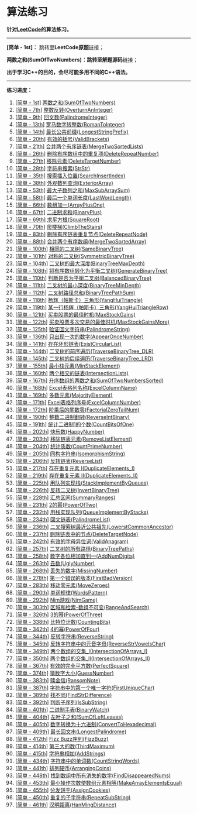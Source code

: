 # 算法练习
**针对[LeetCode](https://leetcode-cn.com)的算法练习。**

------

**[简单 - 1st]：** 跳转至**LeetCode原题**链接；

**两数之和(SumOfTwoNumbers)：**跳转至**解题源码**链接；

**出于学习C++的目的，会尽可能多用不同的C++语法。**

------

**练习进度：**

1. [[简单 - 1st]](https://leetcode-cn.com/problems/two-sum/)  [两数之和(SumOfTwoNumbers)](https://github.com/FrankXu7/AlgorithmCodes/tree/main/codes/SumOfTwoNumbers)
2. [[简单 - 7th]](https://leetcode-cn.com/problems/reverse-integer/)  [整数反转(OverturnAnInteger)](https://github.com/FrankXu7/AlgorithmCodes/tree/main/codes/OverturnAnInteger)
3. [[简单 - 9th]](https://leetcode-cn.com/problems/palindrome-number/)  [回文数(PalindromeInteger)](https://github.com/FrankXu7/AlgorithmCodes/tree/main/codes/PalindromeInteger)
4. [[简单 - 13th]](https://leetcode-cn.com/problems/roman-to-integer/)  [罗马数字转整数(RomanToInteger)](https://github.com/FrankXu7/AlgorithmCodes/tree/main/codes/RomanToInteger)
5. [[简单 - 14th]](https://leetcode-cn.com/problems/longest-common-prefix/)  [最长公共前缀(LongestStringPrefix)](https://github.com/FrankXu7/AlgorithmCodes/tree/main/codes/LongestStringPrefix)
6. [[简单 - 20th]](https://leetcode-cn.com/problems/valid-parentheses/)  [有效的括号(ValidBrackets)](https://github.com/FrankXu7/AlgorithmCodes/tree/main/codes/ValidBrackets)
7. [[简单 - 21th]](https://leetcode-cn.com/problems/merge-two-sorted-lists/)  [合并两个有序链表(MergeTwoSortedLists)](https://github.com/FrankXu7/AlgorithmCodes/tree/main/codes/MergeTwoSortedLists)
8. [[简单 - 26th]](https://leetcode-cn.com/problems/remove-duplicates-from-sorted-array/)  [删除有序数组中的重复项(DeleteRepeatNumber)](https://github.com/FrankXu7/AlgorithmCodes/tree/main/codes/DeleteRepeatNumber)
9. [[简单 - 27th]](https://leetcode-cn.com/problems/remove-element/)  [移除元素(DeleteTargetNumber)](https://github.com/FrankXu7/AlgorithmCodes/tree/main/codes/DeleteTargetNumber)
10. [[简单 - 28th]](https://leetcode-cn.com/problems/implement-strstr/)  [字符串搜索(StrStr)](https://github.com/FrankXu7/AlgorithmCodes/tree/main/codes/StrStr)
11. [[简单 - 35th]](https://leetcode-cn.com/problems/search-insert-position/)  [搜索插入位置(SearchInsertIndex)](https://github.com/FrankXu7/AlgorithmCodes/tree/main/codes/SearchInsertIndex)
12. [[简单 - 38th]](https://leetcode-cn.com/problems/count-and-say/)  [外观数列查询(ExteriorArray)](https://github.com/FrankXu7/AlgorithmCodes/tree/main/codes/ExteriorArray)
13. [[简单 - 53th]](https://leetcode-cn.com/problems/maximum-subarray/)  [最大子数列之和(MaxSubArraySum)](https://github.com/FrankXu7/AlgorithmCodes/tree/main/codes/MaxSubArraySum)
14. [[简单 - 58th]](https://leetcode-cn.com/problems/length-of-last-word/)  [最后一个单词长度(LastWordLength)](https://github.com/FrankXu7/AlgorithmCodes/tree/main/codes/LastWordLength)
15. [[简单 - 66th]](https://leetcode-cn.com/problems/plus-one/)  [数组加一(ArrayPlusOne)](https://github.com/FrankXu7/AlgorithmCodes/tree/main/codes/ArrayPlusOne)
16. [[简单 - 67th]](https://leetcode-cn.com/problems/add-binary/)  [二进制求和(BinaryPlus)](https://github.com/FrankXu7/AlgorithmCodes/tree/main/codes/BinaryPlus)
17. [[简单 - 69th]](https://leetcode-cn.com/problems/sqrtx/)  [求平方根(SquareRoot)](https://github.com/FrankXu7/AlgorithmCodes/tree/main/codes/SquareRoot)
18. [[简单 - 70th]](https://leetcode-cn.com/problems/climbing-stairs/)  [爬楼梯(ClimbTheStairs)](https://github.com/FrankXu7/AlgorithmCodes/tree/main/codes/ClimbTheStairs)
19. [[简单 - 83th]](https://leetcode-cn.com/problems/remove-duplicates-from-sorted-list/)  [删除有序链表重复节点(DeleteRepeatNode)](https://github.com/FrankXu7/AlgorithmCodes/tree/main/codes/DeleteRepeatNode)
20. [[简单 - 88th]](https://leetcode-cn.com/problems/merge-sorted-array/)  [合并两个有序数组(MergeTwoSortedArray)](https://github.com/FrankXu7/AlgorithmCodes/tree/main/codes/MergeTwoSortedArray)
21. [[简单 - 100th]](https://leetcode-cn.com/problems/same-tree/)  [相同的二叉树(SameBinaryTree)](https://github.com/FrankXu7/AlgorithmCodes/tree/main/codes/SameBinaryTree)
22. [[简单 - 101th]](https://leetcode-cn.com/problems/symmetric-tree/)  [对称的二叉树(SymmetricBinaryTree)](https://github.com/FrankXu7/AlgorithmCodes/tree/main/codes/SymmetricBinaryTree)
23. [[简单 - 104th]](https://leetcode-cn.com/problems/maximum-depth-of-binary-tree/)  [二叉树的最大深度(BinaryTreeMaxDepth)](https://github.com/FrankXu7/AlgorithmCodes/tree/main/codes/BinaryTreeMaxDepth)
24. [[简单 - 108th]](https://leetcode-cn.com/problems/convert-sorted-array-to-binary-search-tree/)  [将有序数组转化为平衡二叉树(GenerateBinaryTree)](https://github.com/FrankXu7/AlgorithmCodes/tree/main/codes/GenerateBinaryTree)
25. [[简单 - 110th]](https://leetcode-cn.com/problems/balanced-binary-tree/)  [判断是否为平衡二叉树(BalancedBinaryTree)](https://github.com/FrankXu7/AlgorithmCodes/tree/main/codes/BalancedBinaryTree)
26. [[简单 - 111th]](https://leetcode-cn.com/problems/minimum-depth-of-binary-tree/)  [二叉树的最小深度(BinaryTreeMinDepth)](https://github.com/FrankXu7/AlgorithmCodes/tree/main/codes/BinaryTreeMinDepth)
27. [[简单 - 112th]](https://leetcode-cn.com/problems/path-sum/)  [二叉树路径总和(BinaryTreePathSum)](https://github.com/FrankXu7/AlgorithmCodes/tree/main/codes/BinaryTreePathSum)
28. [[简单 - 118th]](https://leetcode-cn.com/problems/pascals-triangle/)  [杨辉（帕斯卡）三角形(YangHuiTriangle)](https://github.com/FrankXu7/AlgorithmCodes/tree/main/codes/YangHuiTriangle)
29. [[简单 - 119th]](https://leetcode-cn.com/problems/pascals-triangle-ii/)  [某一行杨辉（帕斯卡）三角形(YangHuiTriangleRow)](https://github.com/FrankXu7/AlgorithmCodes/tree/main/codes/YangHuiTriangleRow)
30. [[简单 - 121th]](https://leetcode-cn.com/problems/best-time-to-buy-and-sell-stock/)  [买卖股票的最佳时机(MaxStockGains)](https://github.com/FrankXu7/AlgorithmCodes/tree/main/codes/MaxStockGains)
31. [[简单 - 122th]](https://leetcode-cn.com/problems/best-time-to-buy-and-sell-stock-ii/)  [买卖股票多次交易的最佳时机(MaxStockGainsMore)](https://github.com/FrankXu7/AlgorithmCodes/tree/main/codes/MaxStockGainsMore)
32. [[简单 - 125th]](https://leetcode-cn.com/problems/valid-palindrome/)  [验证回文字符串(PalindromeString)](https://github.com/FrankXu7/AlgorithmCodes/tree/main/codes/PalindromeString)
33. [[简单 - 136th]](https://leetcode-cn.com/problems/single-number/)  [只出现一次的数字(AppearOnceNumber)](https://github.com/FrankXu7/AlgorithmCodes/tree/main/codes/AppearOnceNumber)
34. [[简单 - 141th]](https://leetcode-cn.com/problems/linked-list-cycle/)  [存在环形链表(ExistCircularList)](https://github.com/FrankXu7/AlgorithmCodes/tree/main/codes/ExistCircularList)
35. [[简单 - 144th]](https://leetcode-cn.com/problems/binary-tree-preorder-traversal/)  [二叉树的前序遍历(TraverseBinaryTree_DLR)](https://github.com/FrankXu7/AlgorithmCodes/tree/main/codes/TraverseBinaryTree_DLR)
36. [[简单 - 145th]](https://leetcode-cn.com/problems/binary-tree-postorder-traversal/)  [二叉树的后续遍历(TraverseBinaryTree_LRD)](https://github.com/FrankXu7/AlgorithmCodes/tree/main/codes/TraverseBinaryTree_LRD)
37. [[简单 - 155th]](https://leetcode-cn.com/problems/min-stack/)  [最小栈元素(MinStackElement)](https://github.com/FrankXu7/AlgorithmCodes/tree/main/codes/MinStackElement)
38. [[简单 - 160th]](https://leetcode-cn.com/problems/intersection-of-two-linked-lists/)  [两个相交的链表(IntersectionLists)](https://github.com/FrankXu7/AlgorithmCodes/tree/main/codes/IntersectionLists)
39. [[简单 - 167th]](https://leetcode-cn.com/problems/two-sum-ii-input-array-is-sorted/)  [升序数组的两数之和(SumOfTwoNumbersSorted)](https://github.com/FrankXu7/AlgorithmCodes/tree/main/codes/SumOfTwoNumbersSorted)
40. [[简单 - 168th]](https://leetcode-cn.com/problems/excel-sheet-column-title/)  [Excel表格列名称(ExcelColumnName)](https://github.com/FrankXu7/AlgorithmCodes/tree/main/codes/ExcelColumnName)
41. [[简单 - 169th]](https://leetcode-cn.com/problems/majority-element/)  [多数元素(MajorityElement)](https://github.com/FrankXu7/AlgorithmCodes/tree/main/codes/MajorityElement)
42. [[简单 - 171th]](https://leetcode-cn.com/problems/excel-sheet-column-number/)  [Excel表格列序号(ExcelColumnNumber)](https://github.com/FrankXu7/AlgorithmCodes/tree/main/codes/ExcelColumnNumber)
43. [[简单 - 172th]](https://leetcode-cn.com/problems/factorial-trailing-zeroes/)  [阶乘后的尾数零(FactorialZeroTailNum)](https://github.com/FrankXu7/AlgorithmCodes/tree/main/codes/FactorialZeroTailNum)
44. [[简单 - 190th]](https://leetcode-cn.com/problems/reverse-bits/)  [整数二进制翻转(ReverseIntBinary)](https://github.com/FrankXu7/AlgorithmCodes/tree/main/codes/ReverseIntBinary)
45. [[简单 - 191th]](https://leetcode-cn.com/problems/number-of-1-bits/)  [统计二进制1的个数(CountBitsOfOne)](https://github.com/FrankXu7/AlgorithmCodes/tree/main/codes/CountBitsOfOne)
46. [[简单 - 202th]](https://leetcode-cn.com/problems/happy-number/)  [快乐数(HappyNumber)](https://github.com/FrankXu7/AlgorithmCodes/tree/main/codes/HappyNumber)
47. [[简单 - 203th]](https://leetcode-cn.com/problems/remove-linked-list-elements/)  [移除链表元素(RemoveListElement)](https://github.com/FrankXu7/AlgorithmCodes/tree/main/codes/RemoveListElement)
48. [[简单 - 204th]](https://leetcode-cn.com/problems/count-primes/)  [统计质数(CountPrimeNumber)](https://github.com/FrankXu7/AlgorithmCodes/tree/main/codes/CountPrimeNumber)
49. [[简单 - 205th]](https://leetcode-cn.com/problems/isomorphic-strings/)  [同构字符串(IsomorphismString)](https://github.com/FrankXu7/AlgorithmCodes/tree/main/codes/IsomorphismString)
50. [[简单 - 206th]](https://leetcode-cn.com/problems/reverse-linked-list/)  [反转链表(ReverseList)](https://github.com/FrankXu7/AlgorithmCodes/tree/main/codes/ReverseList)
51. [[简单 - 217th]](https://leetcode-cn.com/problems/contains-duplicate/)  [存在重复元素 I(DuplicateElements_I)](https://github.com/FrankXu7/AlgorithmCodes/tree/main/codes/DuplicateElements_I)
52. [[简单 - 219th]](https://leetcode-cn.com/problems/contains-duplicate-ii/)  [存在重复元素 II(DuplicateElements_II)](https://github.com/FrankXu7/AlgorithmCodes/tree/main/codes/DuplicateElements_II)
53. [[简单 - 225th]](https://leetcode-cn.com/problems/implement-stack-using-queues/)  [用队列实现栈(StackImplementByQueues)](https://github.com/FrankXu7/AlgorithmCodes/tree/main/codes/StackImplementByQueues)
54. [[简单 - 226th]](https://leetcode-cn.com/problems/invert-binary-tree/)  [反转二叉树(InvertBinaryTree)](https://github.com/FrankXu7/AlgorithmCodes/tree/main/codes/InvertBinaryTree)
55. [[简单 - 228th]](https://leetcode-cn.com/problems/summary-ranges/)  [汇总区间(SummaryRanges)](https://github.com/FrankXu7/AlgorithmCodes/tree/main/codes/SummaryRanges)
56. [[简单 - 231th]](https://leetcode-cn.com/problems/power-of-two/)  [2的幂(PowerOfTwo)](https://github.com/FrankXu7/AlgorithmCodes/tree/main/codes/PowerOfTwo)
57. [[简单 - 232th]](https://leetcode-cn.com/problems/implement-queue-using-stacks/)  [用栈实现队列(QueueImplementByStacks)](https://github.com/FrankXu7/AlgorithmCodes/tree/main/codes/QueueImplementByStacks)
58. [[简单 - 234th]](https://leetcode-cn.com/problems/palindrome-linked-list/)  [回文链表(PalindromeList)](https://github.com/FrankXu7/AlgorithmCodes/tree/main/codes/PalindromeList)
59. [[简单 - 236th]](https://leetcode-cn.com/problems/lowest-common-ancestor-of-a-binary-search-tree/)  [二叉搜索树最近公共祖先(LowerstCommonAncestor)](https://github.com/FrankXu7/AlgorithmCodes/tree/main/codes/LowerstCommonAncestor)
60. [[简单 - 237th]](https://leetcode-cn.com/problems/delete-node-in-a-linked-list/)  [删除链表中的节点(DeleteTargetNode)](https://github.com/FrankXu7/AlgorithmCodes/tree/main/codes/DeleteTargetNode)
61. [[简单 - 242th]](https://leetcode-cn.com/problems/valid-anagram/)  [有效的字母异位词(ValidAnagram)](https://github.com/FrankXu7/AlgorithmCodes/tree/main/codes/ValidAnagram)
62. [[简单 - 257th]](https://leetcode-cn.com/problems/binary-tree-paths/)  [二叉树的所有路径(BinaryTreePaths)](https://github.com/FrankXu7/AlgorithmCodes/tree/main/codes/BinaryTreePaths)
63. [[简单 - 258th]](https://leetcode-cn.com/problems/add-digits/)  [数字各位相加直到一(AddNumDigits)](https://github.com/FrankXu7/AlgorithmCodes/tree/main/codes/AddNumDigits)
64. [[简单 - 263th]](https://leetcode-cn.com/problems/ugly-number/)  [丑数(UglyNumber)](https://github.com/FrankXu7/AlgorithmCodes/tree/main/codes/UglyNumber)
65. [[简单 - 268th]](https://leetcode-cn.com/problems/missing-number/)  [丢失的数字(MissingNumber)](https://github.com/FrankXu7/AlgorithmCodes/tree/main/codes/MissingNumber)
66. [[简单 - 278th]](https://leetcode-cn.com/problems/first-bad-version/)  [第一个错误的版本(FirstBadVersion)](https://github.com/FrankXu7/AlgorithmCodes/tree/main/codes/FirstBadVersion)
67. [[简单 - 283th]](https://leetcode-cn.com/problems/move-zeroes/)  [移动零元素(MoveZeroes)](https://github.com/FrankXu7/AlgorithmCodes/tree/main/codes/MoveZeroes)
68. [[简单 - 290th]](https://leetcode-cn.com/problems/word-pattern/)  [单词规律(WordsPattern)](https://github.com/FrankXu7/AlgorithmCodes/tree/main/codes/WordsPattern)
69. [[简单 - 292th]](https://leetcode-cn.com/problems/nim-game/)  [Nim游戏(NimGame)](https://github.com/FrankXu7/AlgorithmCodes/tree/main/codes/NimGame)
70. [[简单 - 303th]](https://leetcode-cn.com/problems/range-sum-query-immutable/)  [区域和检索-数组不可变(RangeAndSearch)](https://github.com/FrankXu7/AlgorithmCodes/tree/main/codes/RangeAndSearch)
71. [[简单 - 326th]](https://leetcode-cn.com/problems/power-of-three/)  [3的幂(PowerOfThree)](https://github.com/FrankXu7/AlgorithmCodes/tree/main/codes/PowerOfThree)
72. [[简单 - 338th]](https://leetcode-cn.com/problems/counting-bits/)  [比特位计数(CountingBits)](https://github.com/FrankXu7/AlgorithmCodes/tree/main/codes/CountingBits)
73. [[简单 - 342th]](https://leetcode-cn.com/problems/power-of-four/)  [4的幂(PowerOfFour)](https://github.com/FrankXu7/AlgorithmCodes/tree/main/codes/PowerOfFour)
74. [[简单 - 344th]](https://leetcode-cn.com/problems/reverse-string/)  [反转字符串(ReverseString)](https://github.com/FrankXu7/AlgorithmCodes/tree/main/codes/ReverseString)
75. [[简单 - 345th]](https://leetcode-cn.com/problems/reverse-vowels-of-a-string/)  [反转字符串中的元音字母(ReverseStrVowelsChar)](https://github.com/FrankXu7/AlgorithmCodes/tree/main/codes/ReverseStrVowelsChar)
76. [[简单 - 349th]](https://leetcode-cn.com/problems/intersection-of-two-arrays/)  [两个数组的交集_I(IntersectionOfArrays_I)](https://github.com/FrankXu7/AlgorithmCodes/tree/main/codes/IntersectionOfArrays_I)
77. [[简单 - 350th]](https://leetcode-cn.com/problems/intersection-of-two-arrays-ii/)  [两个数组的交集_II(IntersectionOfArrays_II)](https://github.com/FrankXu7/AlgorithmCodes/tree/main/codes/IntersectionOfArrays_II)
78. [[简单 - 367th]](https://leetcode-cn.com/problems/valid-perfect-square/)  [有效的完全平方数(PerfectSquare)](https://github.com/FrankXu7/AlgorithmCodes/tree/main/codes/PerfectSquare)
79. [[简单 - 374th]](https://leetcode-cn.com/problems/guess-number-higher-or-lower/)  [猜数字大小(GuessNumber)](https://github.com/FrankXu7/AlgorithmCodes/tree/main/codes/GuessNumber)
80. [[简单 - 383th]](https://leetcode-cn.com/problems/ransom-note/)  [赎金信(RansomNote)](https://github.com/FrankXu7/AlgorithmCodes/tree/main/codes/RansomNote)
81. [[简单 - 387th]](https://leetcode-cn.com/problems/first-unique-character-in-a-string/)  [字符串中的第一个唯一字符(FirstUniqueChar)](https://github.com/FrankXu7/AlgorithmCodes/tree/main/codes/FirstUniqueChar)
82. [[简单 - 389th]](https://leetcode-cn.com/problems/find-the-difference/)  [找不同(FindStrDifference)](https://github.com/FrankXu7/AlgorithmCodes/tree/main/codes/FindStrDifference)
83. [[简单 - 392th]](https://leetcode-cn.com/problems/is-subsequence/)  [判断子序列(IsSubString)](https://github.com/FrankXu7/AlgorithmCodes/tree/main/codes/IsSubString)
84. [[简单 - 401th]](https://leetcode-cn.com/problems/binary-watch/) [二进制手表(BinaryWatch)](https://github.com/FrankXu7/AlgorithmCodes/tree/main/codes/BinaryWatch)
85. [[简单 - 404th]](https://leetcode-cn.com/problems/sum-of-left-leaves/) [左叶子之和(SumOfLeftLeaves)](https://github.com/FrankXu7/AlgorithmCodes/tree/main/codes/SumOfLeftLeaves)
86. [[简单 - 405th]](https://leetcode-cn.com/problems/convert-a-number-to-hexadecimal/) [数字转换为十六进制(ConvertToHexadecimal)](https://github.com/FrankXu7/AlgorithmCodes/tree/main/codes/ConvertToHexadecimal)
87. [[简单 - 409th]](https://leetcode-cn.com/problems/longest-palindrome/) [最长回文串(LongestPalindrome)](https://github.com/FrankXu7/AlgorithmCodes/tree/main/codes/LongestPalindrome)
88. [[简单 - 412th]](https://leetcode-cn.com/problems/fizz-buzz/) [Fizz Buzz序列(FizzBuzz)](https://github.com/FrankXu7/AlgorithmCodes/tree/main/codes/FizzBuzz)
89. [[简单 - 414th]](https://leetcode-cn.com/problems/third-maximum-number/) [第三大的数(ThirdMaximum)](https://github.com/FrankXu7/AlgorithmCodes/tree/main/codes/ThirdMaximum)
90. [[简单 - 415th]](https://leetcode-cn.com/problems/add-strings/) [字符串相加(AddStrings)](https://github.com/FrankXu7/AlgorithmCodes/tree/main/codes/AddStrings)
91. [[简单 - 434th]](https://leetcode-cn.com/problems/number-of-segments-in-a-string/) [字符串中的单词数(CountStringWords)](https://github.com/FrankXu7/AlgorithmCodes/tree/main/codes/CountStringWords)
92. [[简单 - 441th]](https://leetcode-cn.com/problems/arranging-coins/) [排列硬币(ArrangingCoins)](https://github.com/FrankXu7/AlgorithmCodes/tree/main/codes/ArrangingCoins)
93. [[简单 - 448th]](https://leetcode-cn.com/problems/find-all-numbers-disappeared-in-an-array/) [找到数组中所有消失的数字(FindDisappearedNums)](https://github.com/FrankXu7/AlgorithmCodes/tree/main/codes/FindDisappearedNums)
94. [[简单 - 453th]](https://leetcode-cn.com/problems/minimum-moves-to-equal-array-elements/) [最小操作次数使数组元素相等(MakeArrayElementsEqual)](https://github.com/FrankXu7/AlgorithmCodes/tree/main/codes/MakeArrayElementsEqual)
95. [[简单 - 455th]](https://leetcode-cn.com/problems/assign-cookies/) [分发饼干(AssignCookies)](https://github.com/FrankXu7/AlgorithmCodes/tree/main/codes/AssignCookies)
96. [[简单 - 450th]](https://leetcode-cn.com/problems/repeated-substring-pattern/) [重复的子字符串(RepeatSubString)](https://github.com/FrankXu7/AlgorithmCodes/tree/main/codes/RepeatSubString)
97. [[简单 - 461th](https://leetcode-cn.com/problems/hamming-distance/)] [汉明距离(HanMingDistance)](https://github.com/FrankXu7/AlgorithmCodes/tree/main/codes/HanMingDistance)
